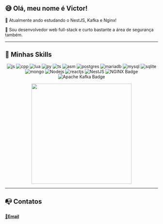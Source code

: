 

## 😅 Olá, meu nome é <strong>Victor!</strong>


🔭 Atualmente ando estudando o NestJS, Kafka e Nginx!

💬 Sou desenvolvedor web full-stack e curto bastante a área de segurança também.

----

## 🚀 Minhas Skills

<div align="center">
  
  ![js](https://img.shields.io/badge/JavaScript-323330?style=for-the-badge&logo=javascript&logoColor=F7DF1E)
  ![cpp](https://img.shields.io/badge/C%2B%2B-00599C?style=for-the-badge&logo=c%2B%2B&logoColor=white)
  ![lua](https://img.shields.io/badge/Lua-2C2D72?style=for-the-badge&logo=lua&logoColor=white)
  ![py](https://img.shields.io/badge/Python-FFD43B?style=for-the-badge&logo=python&logoColor=white)
  ![ts](https://img.shields.io/badge/TypeScript-007ACC?style=for-the-badge&logo=typescript&logoColor=white)
  ![asm](https://img.shields.io/badge/AssemblyScript-007AAC.svg?style=for-the-badge&logo=AssemblyScript&logoColor=white)
  ![postgres](https://img.shields.io/badge/PostgreSQL-316192?style=for-the-badge&logo=postgresql&logoColor=white)
  ![mariadb](https://img.shields.io/badge/MariaDB-003545?style=for-the-badge&logo=mariadb&logoColor=white)
  ![mysql](https://img.shields.io/badge/MySQL-005C84?style=for-the-badge&logo=mysql&logoColor=white)
  ![sqlite](https://img.shields.io/badge/SQLite-07405E?style=for-the-badge&logo=sqlite&logoColor=white)
  ![mongo](https://img.shields.io/badge/MongoDB-4EA94B?style=for-the-badge&logo=mongodb&logoColor=white)
  ![Nodejs](https://img.shields.io/badge/Node.js-339933?style=for-the-badge&logo=nodedotjs&logoColor=white)
  ![reactjs](https://img.shields.io/badge/React-20232A?style=for-the-badge&logo=react&logoColor=61DAFB)
  ![NestJS](https://img.shields.io/badge/nestjs-%23E0234E.svg?style=for-the-badge&logo=nestjs&logoColor=white)
  ![NGINX Badge](https://img.shields.io/badge/NGINX-009639?logo=nginx&logoColor=fff&style=for-the-badge)
  ![Apache Kafka Badge](https://img.shields.io/badge/Apache%20Kafka-231F20?logo=apachekafka&logoColor=fff&style=for-the-badge)
  
  <img width="330px" src="https://github-readme-stats.vercel.app/api/top-langs/?username=victor-0x29a&layout=compact&langs_count=10&theme=vision-friendly-dark&hide=html,handlebars,css,ejs,javascript"/>
</div>

---

## 📭 Contatos 


#### [📧Email](mailto:cartoonbr495@gmail.com)

